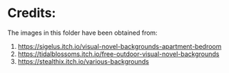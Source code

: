 # Credits:
The images in this folder have been obtained from:
1. https://sigelus.itch.io/visual-novel-backgrounds-apartment-bedroom
2. https://tidalblossoms.itch.io/free-outdoor-visual-novel-backgrounds
3. https://stealthix.itch.io/various-backgrounds
